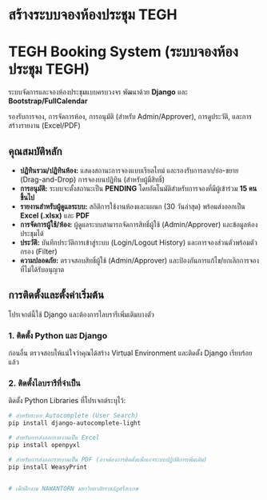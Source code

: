 # สร้างระบบจองห้องประชุม TEGH  
# TEGH Booking System (ระบบจองห้องประชุม TEGH)

ระบบจัดการและจองห้องประชุมแบบครบวงจร พัฒนาด้วย **Django** และ **Bootstrap/FullCalendar**

รองรับการจอง, การจัดการห้อง, การอนุมัติ (สำหรับ Admin/Approver), การดูประวัติ, และการสร้างรายงาน (Excel/PDF)

##  คุณสมบัติหลัก

* **ปฏิทินรวม/ปฏิทินห้อง:** แสดงสถานะการจองแบบเรียลไทม์ และรองรับการลาก/ย่อ-ขยาย (Drag-and-Drop) การจองบนปฏิทิน (สำหรับผู้มีสิทธิ์)
* **การอนุมัติ:** ระบบจะตั้งสถานะเป็น **PENDING** โดยอัตโนมัติสำหรับการจองที่มีผู้เข้าร่วม **15 คนขึ้นไป**
* **รายงานสำหรับผู้ดูแลระบบ:** สถิติการใช้งานห้องและแผนก (30 วันล่าสุด) พร้อมส่งออกเป็น **Excel (.xlsx)** และ **PDF**
* **การจัดการผู้ใช้/ห้อง:** ผู้ดูแลระบบสามารถจัดการสิทธิ์ผู้ใช้ (Admin/Approver) และข้อมูลห้องประชุมได้
* **ประวัติ:** บันทึกประวัติการเข้าสู่ระบบ (Login/Logout History) และการจองส่วนตัวพร้อมตัวกรอง (Filter)
* **ความปลอดภัย:** ตรวจสอบสิทธิ์ผู้ใช้ (Admin/Approver) และป้องกันการแก้ไข/ยกเลิกการจองที่ไม่ได้รับอนุญาต

##  การติดตั้งและตั้งค่าเริ่มต้น

โปรเจกต์นี้ใช้ Django และต้องการไลบรารีเพิ่มเติมบางตัว

### 1. ติดตั้ง Python และ Django

ก่อนอื่น ตรวจสอบให้แน่ใจว่าคุณได้สร้าง Virtual Environment และติดตั้ง Django เรียบร้อยแล้ว

### 2. ติดตั้งไลบรารีที่จำเป็น

ติดตั้ง Python Libraries ที่โปรเจกต์ระบุไว้:

```bash
# สำหรับระบบ Autocomplete (User Search)
pip install django-autocomplete-light

# สำหรับการส่งออกรายงานเป็น Excel
pip install openpyxl

# สำหรับการส่งออกรายงานเป็น PDF (อาจต้องการติดตั้งแพ็กเกจระบบปฏิบัติการเพิ่มเติม)
pip install WeasyPrint


# เด็กฝึกงาน NAWANTORN มหาวิทยาลัยราชภัฏศรีสะเกษ